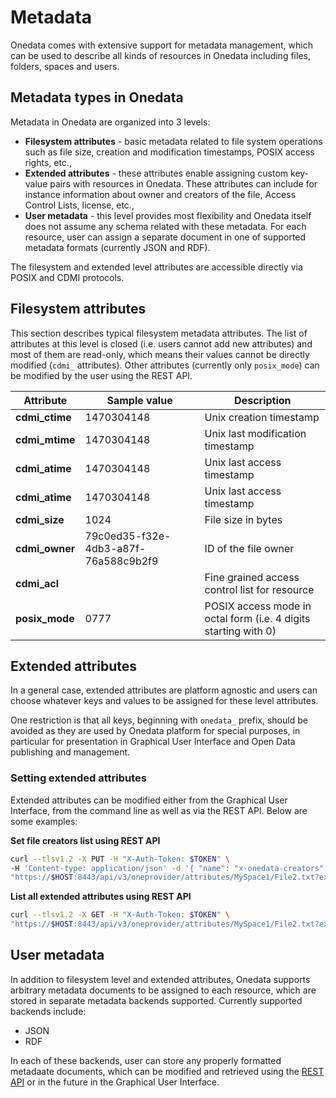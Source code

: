 # Metadata

Onedata comes with extensive support for metadata management, which can be used to describe all kinds of resources in Onedata including files, folders, spaces and users.

## Metadata types in Onedata
Metadata in Onedata are organized into 3 levels:

* **Filesystem attributes** - basic metadata related to file system operations such as file size, creation and modification timestamps, POSIX access rights, etc.,
* **Extended attributes** - these attributes enable assigning custom key-value pairs with resources in Onedata. These attributes can include for instance information about owner and creators of the file, Access Control Lists, license, etc.,
* **User metadata** - this level provides most flexibility and Onedata itself does not assume any schema related with these metadata. For each resource, user can assign a separate document in one of supported metadata formats (currently JSON and RDF).

The filesystem and extended level attributes are accessible directly via POSIX and CDMI protocols. 

## Filesystem attributes

This section describes typical filesystem metadata attributes. The list of attributes at this level is closed (i.e. users cannot add new attributes) and most of them are read-only, which means their values cannot be directly modified (`cdmi_` attributes). Other attributes (currently only `posix_mode`) can be modified by the user using the REST API.

| Attribute          | Sample value | Description |  
| -------------------- | ------------------- | ---------- |
| **cdmi_ctime** | 1470304148 | Unix creation timestamp |
| **cdmi_mtime** | 1470304148 | Unix last modification timestamp |
| **cdmi_atime** | 1470304148 | Unix last access timestamp |
| **cdmi_atime** | 1470304148 | Unix last access timestamp |
| **cdmi_size** | 1024 | File size in bytes |
| **cdmi_owner** | 79c0ed35-f32e-4db3-a87f-76a588c9b2f9 | ID of the file owner |
| **cdmi_acl** |  | Fine grained access control list for resource |
| **posix_mode**  | 0777 | POSIX access mode in octal form (i.e. 4 digits starting with 0) |


## Extended attributes

In a general case, extended attributes are platform agnostic and users can choose whatever keys and values to be assigned for these level attributes.


One restriction is that all keys, beginning with `onedata_` prefix, should be avoided as they are used by Onedata platform for special purposes, in particular for presentation in Graphical User Interface and Open Data publishing and management.


### Setting extended attributes

Extended attributes can be modified either from the Graphical User Interface, from the command line as well as via the REST API. Below are some examples:

**Set file creators list using REST API**
```bash
curl --tlsv1.2 -X PUT -H "X-Auth-Token: $TOKEN" \
-H 'Content-type: application/json' -d '{ "name": "x-onedata-creators", "value": "[{\"firstName\": \"John\", \"lastName\": \"Doe\"}, {\"firstName\": \"Jane\", \"lastName\": \"Doe\"}]}'
"https://$HOST:8443/api/v3/oneprovider/attributes/MySpace1/File2.txt?extended=true"
```

**List all extended attributes using REST API**
```bash
curl --tlsv1.2 -X GET -H "X-Auth-Token: $TOKEN" \
"https://$HOST:8443/api/v3/oneprovider/attributes/MySpace1/File2.txt?extended=true"
```


## User metadata

In addition to filesystem level and extended attributes, Onedata supports arbitrary metadata documents to be assigned to each resource, which are stored in separate metadata backends supported. Currently supported backends include:
* JSON
* RDF

In each of these backends, user can store any properly formatted metadaate documents, which can be modified and retrieved using the [REST API](../../advanced/rest/oneprovider/overview.md) or in the future in the Graphical User Interface.

